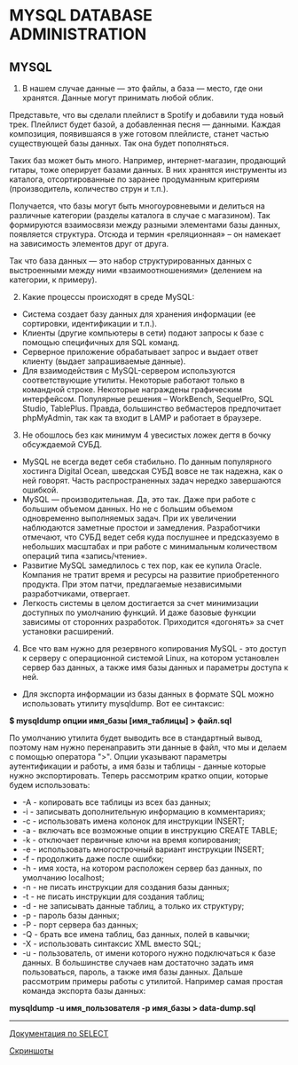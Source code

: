 # MYSQL DATABASE ADMINISTRATION #
## MYSQL ##

1. В нашем случае данные — это файлы, а база — место, где они хранятся. Данные могут принимать любой облик. 

Представьте, что вы сделали плейлист в Spotify и добавили туда новый трек. Плейлист будет базой, а добавленная песня — данными. Каждая композиция, появившаяся в уже готовом плейлисте, станет частью существующей базы данных. Так она будет пополняться.

Таких баз может быть много. Например, интернет-магазин, продающий гитары, тоже оперирует базами данных. В них хранятся инструменты из каталога, отсортированные по заранее продуманным критериям (производитель, количество струн и т.п.). 

Получается, что базы могут быть многоуровневыми и делиться на различные категории (разделы каталога в случае с магазином). Так формируются взаимосвязи между разными элементами базы данных, появляется структура. Отсюда и термин «реляционная» – он намекает на зависимость элементов друг от друга.

Так что база данных — это набор структурированных данных с выстроенными между ними «взаимоотношениями» (делением на категории, к примеру). 

2.  Какие процессы происходят в среде MySQL:

* Система создает базу данных для хранения информации (ее сортировки, идентификации и т.п.).
* Клиенты (другие компьютеры в сети) подают запросы к базе с помощью специфичных для SQL команд.
* Серверное приложение обрабатывает запрос и выдает ответ клиенту (выдает запрашиваемые данные).
* Для взаимодействия с MySQL-сервером используются соответствующие утилиты. Некоторые работают только в командной строке. Некоторые награждены графическим интерфейсом. Популярные решения – WorkBench, SequelPro, SQL Studio, TablePlus. Правда, большинство вебмастеров предпочитает phpMyAdmin, так как та входит в LAMP и работает в браузере.

3. Не обошлось без как минимум 4 увесистых ложек дегтя в бочку обсуждаемой СУБД.

* MySQL не всегда ведет себя стабильно. По данным популярного хостинга Digital Ocean, шведская СУБД вовсе не так надежна, как о ней говорят. Часть распространенных задач нередко завершаются ошибкой.
*  MySQL — производительная. Да, это так. Даже при работе с большим объемом данных. Но не с большим объемом одновременно выполняемых задач. При их увеличении наблюдаются заметные простои и замедления. Разработчики отмечают, что СУБД ведет себя куда послушнее и предсказуемо в небольших масштабах и при работе с минимальным количеством операций типа «запись/чтение».
* Развитие MySQL замедлилось с тех пор, как ее купила Oracle. Компания не тратит время и ресурсы на развитие приобретенного продукта. При этом патчи, предлагаемые независимыми разработчиками, отвергает.
* Легкость системы в целом достигается за счет минимизации доступных по умолчанию функций. И даже базовые функции зависимы от сторонних разработок. Приходится «догонять» за счет установки расширений.

4. Все что вам нужно для резервного копирования MySQL - это доступ к серверу с операционной системой Linux, на котором установлен сервер баз данных, а также имя базы данных и параметры доступа к ней.

* Для экспорта информации из базы данных в формате SQL можно использовать утилиту mysqldump. Вот ее синтаксис:

**$ mysqldump опции имя_базы [имя_таблицы] > файл.sql**

По умолчанию утилита будет выводить все в стандартный вывод, поэтому нам нужно перенаправить эти данные в файл, что мы и делаем с помощью оператора ">". Опции указывают параметры аутентификации и работы, а имя базы и таблицы - данные которые нужно экспортировать. Теперь рассмотрим кратко опции, которые будем использовать:

* -A - копировать все таблицы из всех баз данных;
* -i - записывать дополнительную информацию в комментариях;
* -c - использовать имена колонок для инструкции INSERT;
* -a - включать все возможные опции в инструкцию CREATE TABLE;
* -k - отключает первичные ключи на время копирования;
* -e - использовать многострочный вариант инструкции INSERT;
* -f - продолжить даже после ошибки;
* -h - имя хоста, на котором расположен сервер баз данных, по умолчанию localhost;
* -n - не писать инструкции для создания базы данных;
* -t - не писать инструкции для создания таблиц;
* -d - не записывать данные таблиц, а только их структуру;
* -p - пароль базы данных;
* -P - порт сервера баз данных;
* -Q - брать все имена таблиц, баз данных, полей в кавычки;
* -X - использовать синтаксис XML вместо SQL;
* -u - пользователь, от имени которого нужно подключаться к базе данных.
В большинстве случаев нам достаточно задать имя пользоваться, пароль, а также имя базы данных. Дальше рассмотрим примеры работы с утилитой. Например самая простая команда экспорта базы данных:

 **mysqldump -u имя_пользователя -p имя_базы > data-dump.sql**
 
***
[Документация по SELECT](https://dev.mysql.com/doc/refman/8.0/en/retrieving-data.html)

[Скриншоты](/task3.1/screenshots.pdf)






